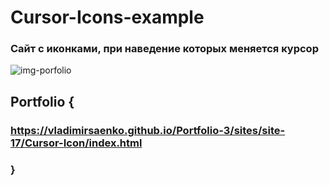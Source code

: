 # Cursor-Icons-example
 
### Сайт с иконками, при наведение которых меняется курсор

![img-porfolio](https://user-images.githubusercontent.com/56477695/121777559-777d4580-cb9b-11eb-96c3-92f68edd7c5c.png)

## Portfolio {

### https://vladimirsaenko.github.io/Portfolio-3/sites/site-17/Cursor-Icon/index.html

### }

